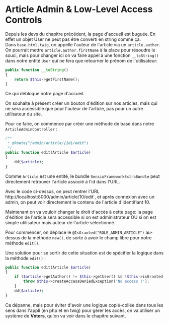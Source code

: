 # Article Admin & Low-Level Access Controls

Depuis les devs du chapitre précédent, la page d'accueil est buguée. En effet
un objet User ne peut pas être converti en string comme ça.  
Dans `base.html.twig`, on appelle l'auteur de l'article via un `article.author`.  
On pourrait mettre `article.author.firstName` à la place pour résoudre le souci,
mais pour changer ici on va faire appel à une fonction `__toString()` dans notre
entité `User` qui ne fera que retourner le prénom de l'utilisateur:
```PHP
public function __toString()
{
    return $this->getFirstName();
}
```

Ce qui débloque notre page d'accueil.  

On souhaite à présent créer un bouton d'édition sur nos articles, mais qui ne sera
accessible que pour l'auteur de l'article, pas pour un autre utilisateur du site.  

Pour ce faire, on commence par créer une méthode de base dans notre
`ArticleAdminController` :
```PHP
/**
 * @Route("/admin/article/{id}/edit")
 */
public function edit(Article $article)
{
    dd($article);
}
```

Comme `Article` est une entité, le bundle `SensioFrameworkExtraBundle` 
peut directement retrouver l'article associé à l'id dans l'URL.  

Avec le code ci-dessus, on peut rentrer l'URL  ̀http://localhost:8000/admin/article/10/edit`,
et après connexion avec un admin, on peut voir directement le contenu de l'article
d'identifiant 10.

Maintenant on va vouloir changer le droit d'accès à cette page: la page d'édition
de l'article sera accessible si on est administrateur OU si on est simple utilisateur
mais auteur de l'article sélectionné.  

Pour commencer, on déplace le `@IsGranted("ROLE_ADMIN_ARTICLE")` au-dessus de la 
méthode `new()`, de sorte à avoir le champ libre pour notre méthode `edit()`.  

Une solution pour se sortir de cette situation est de spécifier
la logique dans la méthode `edit()` :
```PHP
public function edit(Article $article)
{
    if ($article->getAuthor() != $this->getUser() && !$this->isGranted('ROLE_ADMIN_ARTICLE')) {
        throw $this->createAccessDeniedException('No access !');
    }
    dd($article);
}
```

Ca dépanne, mais pour éviter d'avoir une logique copié-collée dans tous les sens
dans l'appli (en php et en twig) pour gérer les accès, on va utiliser un 
système de **Voters**, qu'on va voir dans le chapitre suivant.
